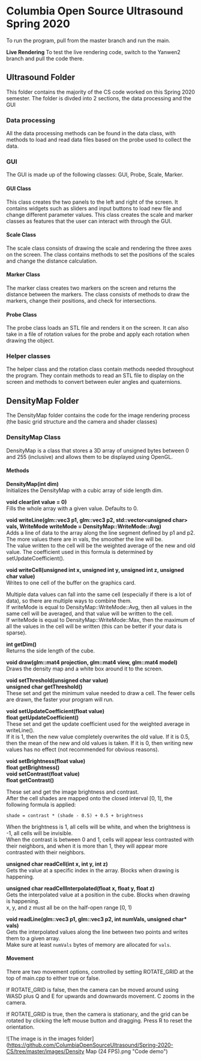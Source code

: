 # Columbia Open Source Ultrasound Spring 2020
To run the program, pull from the master branch and run the main. 

<b> Live Rendering</b>
To test the live rendering code, switch to the Yanwen2 branch and pull the code there.

## Ultrasound Folder
This folder contains the majority of the CS code worked on this Spring 2020 semester. The folder is divded into 2 sections, the data processing and the GUI

### Data processing
All the data processing methods can be found in the data class, with methods to load and read data files based on the probe used to collect the data.

### GUI
The GUI is made up of the following classes: GUI, Probe, Scale, Marker.

#### GUI Class
This class creates the two panels to the left and right of the screen. It contains widgets such as sliders and input buttons to load new file and change different parameter values. This class creates the scale and marker classes as features that the user can interact with through the GUI.

#### Scale Class
The scale class consists of drawing the scale and rendering the three axes on the screen. The class contains methods to set the positions of the scales and change the distance calculation.

#### Marker Class
The marker class creates two markers on the screen and returns the distance between the markers. The class consists of methods to draw the markers, change their positions, and check for intersections.

#### Probe Class
The probe class loads an STL file and renders it on the screen. It can also take in a file of rotation values for the probe and apply each rotation when drawing the object. 

### Helper classes
The helper class and the rotation class contain methods needed throughout the program. They contain methods to read an STL file to display on the screen and methods to convert between euler angles and quaternions.

## DensityMap Folder
The DensityMap folder contains the code for the image rendering process (the basic grid structure and the camera and shader classes)

### DensityMap Class
DensityMap is a class that stores a 3D array of unsigned bytes between 0 and 255 (inclusive) and allows them to be displayed using OpenGL.

#### Methods

<b>DensityMap(int dim)</b>  
Initializes the DensityMap with a cubic array of side length dim.

<b>void clear(int value = 0)</b>  
Fills the whole array with a given value. Defaults to 0.

<b>void writeLine(glm::vec3 p1, glm::vec3 p2, std::vector&lt;unsigned char&gt; vals, WriteMode writeMode = DensityMap::WriteMode::Avg)</b>  
Adds a line of data to the array along the line segment defined by p1 and p2. The more values there are in vals, the smoother the line will be.  
The value written to the cell will be the weighted average of the new and old value. The coefficient used in this formula is determined by setUpdateCoefficient().

<b>void writeCell(unsigned int x, unsigned int y, unsigned int z, unsigned char value)</b>  
Writes to one cell of the buffer on the graphics card.

Multiple data values can fall into the same cell (especially if there is a lot of data), so there are multiple ways to combine them.  
If writeMode is equal to DensityMap::WriteMode::Avg, then all values in the same cell will be averaged, and that value will be written to the cell.  
If writeMode is equal to DensityMap::WriteMode::Max, then the maximum of all the values in the cell will be written (this can be better if your data is sparse).

<b>int getDim()</b>  
Returns the side length of the cube.

<b>void draw(glm::mat4 projection, glm::mat4 view, glm::mat4 model)</b>  
Draws the density map and a white box around it to the screen.

<b>void setThreshold(unsigned char value)</b>  
<b>unsigned char getThreshold()</b>  
These set and get the minimum value needed to draw a cell. The fewer cells are drawn, the faster your program will run.

<b>void setUpdateCoefficient(float value)</b>  
<b>float getUpdateCoefficient()</b>  
These set and get the update coefficient used for the weighted average in writeLine().  
If it is 1, then the new value completely overwrites the old value. If it is 0.5, then the mean of the new and old values is taken. If it is 0, then writing new values has no effect (not recommended for obvious reasons).

<b>void setBrightness(float value)</b>  
<b>float getBrightness()</b>  
<b>void setContrast(float value)</b>  
<b>float getContrast()</b>  

These set and get the image brightness and contrast.  
After the cell shades are mapped onto the closed interval [0, 1], the following formula is applied:

```
shade = contrast * (shade - 0.5) + 0.5 + brightness
```

When the brightness is 1, all cells will be white, and when the brightness is -1, all cells will be invisible.  
When the contrast is between 0 and 1, cells will appear less contrasted with their neighbors, and when it is more than 1, they will appear more contrasted with their neighbors.

<b>unsigned char readCell(int x, int y, int z)</b>  
Gets the value at a specific index in the array. Blocks when drawing is happening.

<b>unsigned char readCellInterpolated(float x, float y, float z)</b>  
Gets the interpolated value at a position in the cube. Blocks when drawing is happening.  
x, y, and z must all be on the half-open range [0, 1)

<b>void readLine(glm::vec3 p1, glm::vec3 p2, int numVals, unsigned char* vals)</b>  
Gets the interpolated values along the line between two points and writes them to a given array.  
Make sure at least `numVals` bytes of memory are allocated for `vals`.

#### Movement

There are two movement options, controlled by setting ROTATE_GRID at the top of main.cpp to either true or false.  

If ROTATE_GRID is false, then the camera can be moved around using WASD plus Q and E for upwards and downwards movement. C zooms in the camera.  

If ROTATE_GRID is true, then the camera is stationary, and the grid can be rotated by clicking the left mouse button and dragging. Press R to reset the orientation.  

![The image is in the images folder](https://github.com/ColumbiaOpenSourceUltrasound/Spring-2020-CS/tree/master/images/Density Map (24 FPS).png "Code demo")

